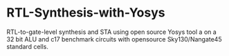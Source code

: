 # RTL-Synthesis-with-Yosys
RTL-to-gate-level synthesis and STA using open source Yosys tool a on a 32 bit ALU and c17 benchmark circuits with opensource Sky130/Nangate45 standard cells.
